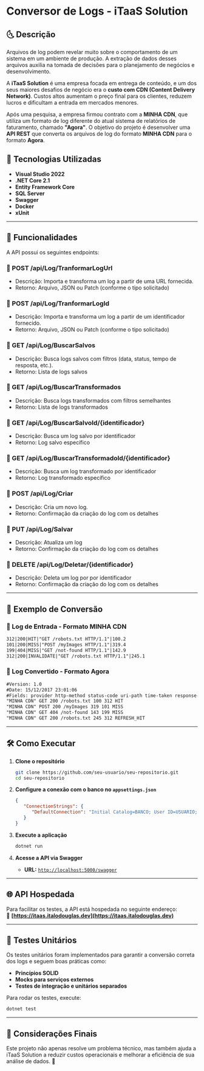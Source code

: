 ﻿# Conversor de Logs - iTaaS Solution

## 🌜 Descrição

Arquivos de log podem revelar muito sobre o comportamento de um sistema em um ambiente de produção. A extração de dados desses arquivos auxilia na tomada de decisões para o planejamento de negócios e desenvolvimento.

A **iTaaS Solution** é uma empresa focada em entrega de conteúdo, e um dos seus maiores desafios de negócio era o **custo com CDN (Content Delivery Network)**. Custos altos aumentam o preço final para os clientes, reduzem lucros e dificultam a entrada em mercados menores.

Após uma pesquisa, a empresa firmou contrato com a **MINHA CDN**, que utiliza um formato de log diferente do atual sistema de relatórios de faturamento, chamado **"Agora"**. O objetivo do projeto é desenvolver uma **API REST** que converta os arquivos de log do formato **MINHA CDN** para o formato **Agora**.

## 🔧 Tecnologias Utilizadas

- **Visual Studio 2022**
- **.NET Core 2.1**
- **Entity Framework Core**
- **SQL Server**
- **Swagger**
- **Docker**
- **xUnit**

---

## 🚀 Funcionalidades

A API possui os seguintes endpoints:

### 🔹 POST /api/Log/TranformarLogUrl

 - Descrição: Importa e transforma um log a partir de uma URL fornecida.
 - Retorno: Arquivo, JSON ou Patch (conforme o tipo solicitado)


### 🔹 POST /api/Log/TranformarLogId

 - Descrição: Importa e transforma um log a partir de um identificador fornecido.
 - Retorno: Arquivo, JSON ou Patch (conforme o tipo solicitado)


### 🔹 GET /api/Log/BuscarSalvos

 - Descrição: Busca logs salvos com filtros (data, status, tempo de resposta, etc.).
 - Retorno: Lista de logs salvos

### 🔹 GET /api/Log/BuscarTransformados

 - Descrição: Busca logs transformados com filtros semelhantes
 - Retorno: Lista de logs transformados

### 🔹 GET /api/Log/BuscarSalvoId/{identificador}

 - Descrição: Busca um log salvo por identificador
 - Retorno: Log salvo específico

### 🔹 GET /api/Log/BuscarTransformadoId/{identificador}

 - Descrição: Busca um log transformado por identificador
 - Retorno: Log transformado específico

### 🔹 POST /api/Log/Criar

 - Descrição: Cria um novo log.
 - Retorno: Confirmação da criação do log com os detalhes

### 🔹 PUT /api/Log/Salvar

 - Descrição: Atualiza um log
 - Retorno: Confirmação da criação do log com os detalhes

### 🔹 DELETE /api/Log/Deletar/{identificador}

 - Descrição: Deleta um log por por identificador
 - Retorno: Confirmação da criação do log com os detalhes


---

## 📂 Exemplo de Conversão

### 🔸 Log de Entrada - Formato MINHA CDN

```txt
312|200|HIT|"GET /robots.txt HTTP/1.1"|100.2
101|200|MISS|"POST /myImages HTTP/1.1"|319.4
199|404|MISS|"GET /not-found HTTP/1.1"|142.9
312|200|INVALIDATE|"GET /robots.txt HTTP/1.1"|245.1
```

### 🔸 Log Convertido - Formato Agora

```txt
#Version: 1.0
#Date: 15/12/2017 23:01:06
#Fields: provider http-method status-code uri-path time-taken response-size cache-status
"MINHA CDN" GET 200 /robots.txt 100 312 HIT
"MINHA CDN" POST 200 /myImages 319 101 MISS
"MINHA CDN" GET 404 /not-found 143 199 MISS
"MINHA CDN" GET 200 /robots.txt 245 312 REFRESH_HIT
```

---

## 🛠 Como Executar

1. **Clone o repositório**  
   ```bash
   git clone https://github.com/seu-usuario/seu-repositorio.git
   cd seu-repositorio
   ```

2. **Configure a conexão com o banco no `appsettings.json`**  
   ```json
   {
      "ConnectionStrings": {
         "DefaultConnection": "Initial Catalog=BANCO; User ID=USUARIO; Password=SENHA; Data Source=SERVIDOR; Encrypt=False;"
      }
   }
   ```

3. **Execute a aplicação**  
   ```bash
   dotnet run
   ```

4. **Acesse a API via Swagger**  
   - **URL:** [`http://localhost:5000/swagger`](http://localhost:5000/swagger)

---

## 🌐 API Hospedada

Para facilitar os testes, a API está hospedada no seguinte endereço:  
🔗 **[https://itaas.italodouglas.dev](https://itaas.italodouglas.dev)**

---

## 🥾 Testes Unitários

Os testes unitários foram implementados para garantir a conversão correta dos logs e seguem boas práticas como:

- **Princípios SOLID**
- **Mocks para serviços externos**
- **Testes de integração e unitários separados**

Para rodar os testes, execute:

```bash
dotnet test
```

---

## 📌 Considerações Finais

Este projeto não apenas resolve um problema técnico, mas também ajuda a iTaaS Solution a reduzir custos operacionais e melhorar a eficiência de sua análise de dados. 🚀

